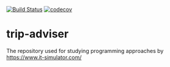 [![Build Status](https://travis-ci.org/baranovRP/trip-adviser.svg?branch=master)](https://travis-ci.org/baranovRP/trip-adviser)
[![codecov](https://codecov.io/gh/baranovRP/trip-adviser/branch/master/graph/badge.svg)](https://codecov.io/gh/baranovRP/trip-adviser)

# trip-adviser
The repository used for studying programming approaches by https://www.it-simulator.com/